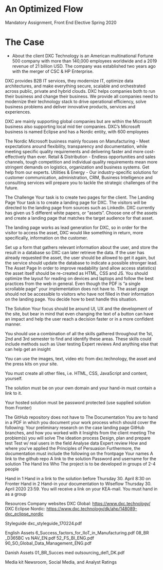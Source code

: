 # An Optimized Flow
Mandatory Assignment, Front End Elective Spring 2020

# The Case
- About the client
DXC Technology is an American multinational Fortune 500 company with more than 140,000 employees worldwide and a 2019 revenue of 21 billion USD. The company was established two years ago with the merger of CSC & HP Enterprise.

DXC provides B2B IT services, they modernize IT, optimize data architectures, and make everything secure, scalable and orchestrated across public, private and hybrid clouds. DXC helps companies both to run their business and change their business. We provide all companies need to modernize their technology stack to drive operational efficiency, solve business problems and deliver innovative products, services and experiences.

DXC are mainly supporting global companies but are within the Microsoft business also supporting local mid tier companies. DXC’s Microsoft business is named Eclipse and has a Nordic entity, with 600 employees 

The Nordic Microsoft business mainly focuses on
Manufacturing - Meet expectations around flexibility, transparency and documentation, while meeting specific quality requirements and delivering faster and more cost-effectively than ever.
Retail & Distribution - Endless opportunities and sales channels, tough competition and individual quality requirements mean more stringent demands on logistics, organization and business systems. Get help from our experts.
Utilities & Energy - Our industry-specific solutions for customer communication, administration, CRM, Business Intelligence and consulting services will prepare you to tackle the strategic challenges of the future.

The Challenge
Your task is to create two pages for the client.
The Landing Page
Your task is to create a landing page for DXC. The visitors will be directed to the landing page from sources such as LinkedIn.
DXC currently has given us 5 different white papers, or “assets”. Choose one of the assets and create a landing page that matches the target audience for that asset.

The landing page works as lead generation for DXC, so in order for the visitor to access the asset, DXC would like something in return, more specifically, information on the customer.

Set up a form that gathers relevant information about the user, and store the result in a database so DXC can later retrieve the data. If the user has already requested the asset, the user should be allowed to get it again, but the service should update the database to indicate a possible stronger lead.
The Asset Page
In order to improve readability (and allow access statistics) the asset itself should be re-created as HTML, CSS and JS. You should optimize the layout for reading on devices and laptops and follow the best practices from the web in general. Even though the PDF is “a single scrollable page” your implementation does not have to.
The asset page should not be accessible to visitors who have not filled in their information on the landing page. You decide how to best handle this situation.


The Solution
Your focus should be around UI, UX and the development of the site, but bear in mind that even changing the text of a button can have an impact and help the user reach a decision faster or in a more confident manner.

You should use a combination of all the skills gathered throughout the 1st, 2nd and 3rd semester to find and identify these areas.
These skills could include methods such as
User testing
Expert reviews
And anything else that can help get an insight

You can use the images, text, video etc from dxc.technology, the asset and the press kits  on your site.

You must create all other files, i.e. HTML, CSS, JavaScript and content, yourself.

The solution must be on your own domain and your hand-in must contain a link to it.

Your hosted solution must be password protected
(use supplied solution from Fronter)

The GitHub repository does not have to
The Documentation
You are to hand in a PDF in which you document your work process which should cover the following:
Your preliminary research on the case landing page
GitHub branches, and how you worked with it
Insights from the client meeting
The problem(s) you will solve
The ideation process
Design, plan and prepare test
Test w/ real users in the field
Analyse data
Expert review
How and where you’ve applied the Principles of Persuasion
Furthermore, the documentation must include the following on the frontpage
Your names
A link to the github repo
A link to the solution
Password and username for the solution
The Hand Ins
Who
The project is to be developed in groups of 2-4 people

Hand in 1
Hand in a link to the solution before Thursday 30. April 8:30 on Fronter
Hand in 2
Hand-in your documentation to Wiseflow Thursday 30. April 2020 23:59.
You will receive a link on your KEA-mail.
You must hand in as a group

Resources
Company websites
DXC Global: https://www.dxc.technology/
DXC Eclipse Nordic: https://www.dxc.technology/dk/ahp/148089-dxc_eclipse_nordic

Styleguide
dxc_styleguide_170224.pdf

English Assets
6_Success_factors_for_IIoT_in_Manufacturing.pdf
08_BR _D365BC vs NAV_EN.pdf
52_FS_BI_ENG.pdf
90_SO_Global_Data_Management_ENG.pdf

Danish Assets
01_BR_Succes med outsourcing_del1_DK.pdf

Media kit
Newsroom, Social Media, and Analyst Ratings


